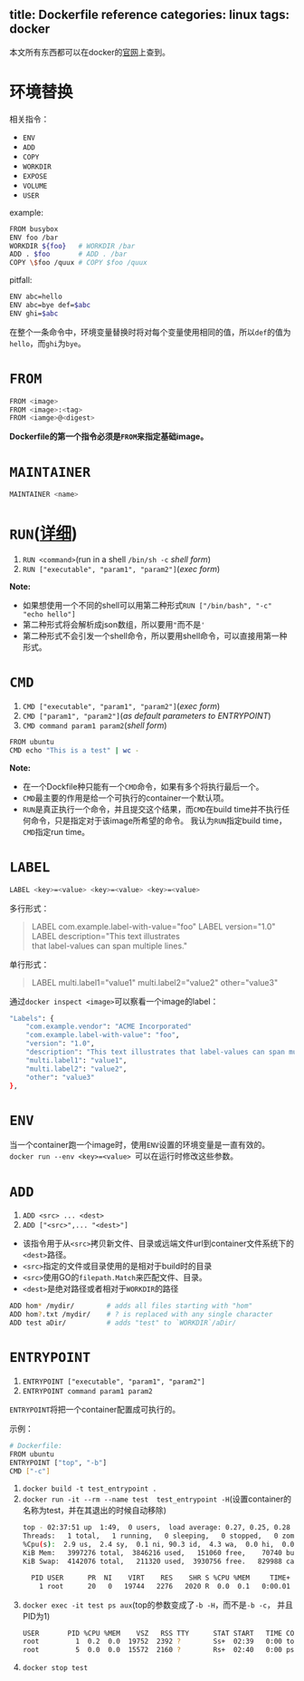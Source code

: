 title: Dockerfile reference
categories: linux
tags: docker
---
本文所有东西都可以在docker的[官网](http://docs.docker.com/reference/builder/)上查到。

# 环境替换
相关指令：
+ `ENV`
+ `ADD`
+ `COPY`
+ `WORKDIR`
+ `EXPOSE`
+ `VOLUME`
+ `USER`

example:
~~~bash
FROM busybox
ENV foo /bar
WORKDIR ${foo}   # WORKDIR /bar
ADD . $foo       # ADD . /bar
COPY \$foo /quux # COPY $foo /quux
~~~
pitfall:
~~~bash
ENV abc=hello
ENV abc=bye def=$abc
ENV ghi=$abc
~~~
在整个一条命令中，环境变量替换时将对每个变量使用相同的值，所以`def`的值为`hello`，而`ghi`为`bye`。
# `FROM`
~~~bash
FROM <image>
FROM <image>:<tag>
FROM <iamge>@<digest>
~~~
**Dockerfile的第一个指令必须是`FROM`来指定基础image。**
# `MAINTAINER`
~~~bash
MAINTAINER <name>
~~~
# `RUN`([详细](https://docs.docker.com/reference/run/))
1. `RUN <command>`(run in a shell `/bin/sh -c` *shell form*)
2. `RUN ["executable", "param1", "param2"]`(*exec form*)

**Note:**
+ 如果想使用一个不同的shell可以用第二种形式`RUN ["/bin/bash", "-c" "echo hello"] `
+ 第二种形式将会解析成json数组，所以要用`"`而不是`'`
+ 第二种形式不会引发一个shell命令，所以要用shell命令，可以直接用第一种形式。

# `CMD`
1. `CMD ["executable", "param1", "param2"]`(*exec form*)
2. `CMD ["param1", "param2"]`(*as default parameters to ENTRYPOINT*)
3. `CMD command param1 param2`(*shell form*)
~~~bash
FROM ubuntu
CMD echo "This is a test" | wc -
~~~
**Note:**
+ 在一个Dockfile种只能有一个`CMD`命令，如果有多个将执行最后一个。
+ `CMD`最主要的作用是给一个可执行的container一个默认项。
+ `RUN`是真正执行一个命令，并且提交这个结果，而`CMD`在build time并不执行任何命令，只是指定对于该image所希望的命令。
我认为`RUN`指定build time，`CMD`指定run time。

# `LABEL`
~~~bash
LABEL <key>=<value> <key>=<value> <key>=<value>
~~~
多行形式：
>    LABEL com.example.label-with-value="foo"
    LABEL version="1.0"
    LABEL description="This text illustrates \
    that label-values can span multiple lines."

单行形式：
>    LABEL multi.label1="value1" multi.label2="value2" other="value3"

通过`docker inspect <image>`可以察看一个image的label：
~~~bash
"Labels": {
    "com.example.vendor": "ACME Incorporated"
    "com.example.label-with-value": "foo",
    "version": "1.0",
    "description": "This text illustrates that label-values can span multiple lines.",
    "multi.label1": "value1",
    "multi.label2": "value2",
    "other": "value3"
},
~~~
# `ENV`
当一个container跑一个image时，使用`ENV`设置的环境变量是一直有效的。  
`docker run --env <key>=<value> `可以在运行时修改这些参数。
# `ADD`
1. `ADD <src> ... <dest>`
2. `ADD ["<src>",... "<dest>"]`

+ 该指令用于从`<src>`拷贝新文件、目录或远端文件url到container文件系统下的`<dest>`路径。
+ `<src>`指定的文件或目录使用的是相对于build时的目录
+ `<src>`使用GO的`filepath.Match`来匹配文件、目录。
+ `<dest>`是绝对路径或者相对于`WORKDIR`的路径

~~~bash
ADD hom* /mydir/        # adds all files starting with "hom"
ADD hom?.txt /mydir/    # ? is replaced with any single character
ADD test aDir/          # adds "test" to `WORKDIR`/aDir/
~~~
# `ENTRYPOINT`
1. `ENTRYPOINT ["executable", "param1", "param2"]`
2. `ENTRYPOINT command param1 param2`

`ENTRYPOINT`将把一个container配置成可执行的。

示例：

~~~bash
# Dockerfile: 
FROM ubuntu
ENTRYPOINT ["top", "-b"]
CMD ["-c"]
~~~

1. `docker build -t test_entrypoint .`
2. `docker run -it --rm --name test  test_entrypoint -H`(设置container的名称为test，并在其退出的时候自动移除)
   ~~~bash
   top - 02:37:51 up  1:49,  0 users,  load average: 0.27, 0.25, 0.28
   Threads:   1 total,   1 running,   0 sleeping,   0 stopped,   0 zombie
   %Cpu(s):  2.9 us,  2.4 sy,  0.1 ni, 90.3 id,  4.3 wa,  0.0 hi,  0.0 si,  0.0 st
   KiB Mem:   3997276 total,  3846216 used,   151060 free,    70740 buffers
   KiB Swap:  4142076 total,   211320 used,  3930756 free.   829988 cached Mem

     PID USER      PR  NI    VIRT    RES    SHR S %CPU %MEM     TIME+ COMMAND
       1 root      20   0   19744   2276   2020 R  0.0  0.1   0:00.01 top
   ~~~
3. `docker exec -it test ps aux`(top的参数变成了`-b -H`，而不是`-b -c`， 并且PID为1)
   ~~~bash
   USER       PID %CPU %MEM    VSZ   RSS TTY      STAT START   TIME COMMAND
   root         1  0.2  0.0  19752  2392 ?        Ss+  02:39   0:00 top -b -H
   root         5  0.0  0.0  15572  2160 ?        Rs+  02:40   0:00 ps aux
   ~~~
4. `docker stop test`
